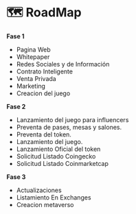 # 🗺 RoadMap

**Fase 1**

* Pagina Web&#x20;
* Whitepaper&#x20;
* Redes Sociales y de Información
* Contrato Inteligente &#x20;
* Venta Privada&#x20;
* Marketing&#x20;
* Creacion del juego

**Fase 2**

* Lanzamiento del juego para influencers
* Preventa de pases, mesas y salones.
* Preventa del token.
* Lanzamiento del juego.
* Lanzamiento Oficial del token&#x20;
* Solicitud Listado Coingecko
* Solicitud Listado Coinmarketcap

**Fase 3**

* Actualizaciones&#x20;
* Listamiento En Exchanges
* Creacion metaverso
